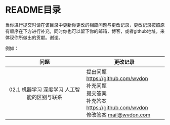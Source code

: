 # README目录

当你进行提交时请在该目录中更新你更改的相应问题与更改记录，更改记录按照原有顺序在下方进行补充，同时你也可以留下你的邮箱，博客，或者github地址，来体现你所做出的贡献。谢谢。

例如：

|                    问题                     | 更改记录                                                     |
| :-----------------------------------------: | ------------------------------------------------------------ |
| 02.1 机器学习 深度学习 人工智能的区别与联系 | 提出问题  https://github.com/wvdon<br />补充问题<br />提交答案<br />补充答案 https://github.com/wvdon<br />修改答案 mail@wvdon.com |

